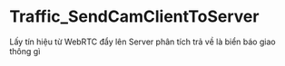 # Traffic_SendCamClientToServer
Lấy tín hiệu từ WebRTC đẩy lên Server phân tích trả về là biển báo giao thông gì
